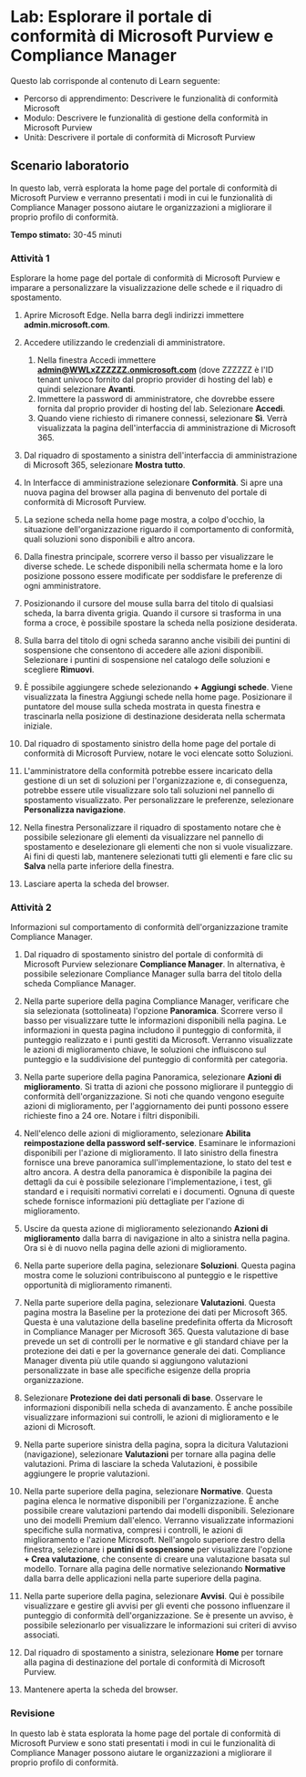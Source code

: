 <!---
---
Lab: Titolo: 'Esplorare il portale di conformità di Microsoft Purview e Compliance Manager' Percorso di apprendimento/Modulo/Unità: 'Percorso di apprendimento: Descrivere le funzionalità di conformità Microsoft; Modulo 2: Descrivere le funzionalità di gestione della conformità in Microsoft Purview; Unità 2: Descrivere il portale di conformità di Microsoft Purview'
---
--->

# Lab: Esplorare il portale di conformità di Microsoft Purview e Compliance Manager

Questo lab corrisponde al contenuto di Learn seguente:

- Percorso di apprendimento: Descrivere le funzionalità di conformità Microsoft
- Modulo: Descrivere le funzionalità di gestione della conformità in Microsoft Purview
- Unità: Descrivere il portale di conformità di Microsoft Purview

## Scenario laboratorio

In questo lab, verrà esplorata la home page del portale di conformità di Microsoft Purview e verranno presentati i modi in cui le funzionalità di Compliance Manager possono aiutare le organizzazioni a migliorare il proprio profilo di conformità.

**Tempo stimato:** 30-45 minuti

### Attività 1

Esplorare la home page del portale di conformità di Microsoft Purview e imparare a personalizzare la visualizzazione delle schede e il riquadro di spostamento.

1. Aprire Microsoft Edge. Nella barra degli indirizzi immettere **admin.microsoft.com**.
1. Accedere utilizzando le credenziali di amministratore.
    1. Nella finestra Accedi immettere **admin@WWLxZZZZZZ.onmicrosoft.com** (dove ZZZZZZ è l'ID tenant univoco fornito dal proprio provider di hosting del lab) e quindi selezionare **Avanti**.
    1. Immettere la password di amministratore, che dovrebbe essere fornita dal proprio provider di hosting del lab. Selezionare **Accedi**.
    1. Quando viene richiesto di rimanere connessi, selezionare **Sì**. Verrà visualizzata la pagina dell'interfaccia di amministrazione di Microsoft 365.

1. Dal riquadro di spostamento a sinistra dell'interfaccia di amministrazione di Microsoft 365, selezionare **Mostra tutto**.

1. In Interfacce di amministrazione selezionare **Conformità**.  Si apre una nuova pagina del browser alla pagina di benvenuto del portale di conformità di Microsoft Purview.  

1. La sezione scheda nella home page mostra, a colpo d'occhio, la situazione dell'organizzazione riguardo il comportamento di conformità, quali soluzioni sono disponibili e altro ancora.

1. Dalla finestra principale, scorrere verso il basso per visualizzare le diverse schede. Le schede disponibili nella schermata home e la loro posizione possono essere modificate per soddisfare le preferenze di ogni amministratore.  

1. Posizionando il cursore del mouse sulla barra del titolo di qualsiasi scheda, la barra diventa grigia.  Quando il cursore si trasforma in una forma a croce, è possibile spostare la scheda nella posizione desiderata.

1. Sulla barra del titolo di ogni scheda saranno anche visibili dei puntini di sospensione che consentono di accedere alle azioni disponibili.  Selezionare i puntini di sospensione nel catalogo delle soluzioni e scegliere **Rimuovi**.

1. È possibile aggiungere schede selezionando **+ Aggiungi schede**.  Viene visualizzata la finestra Aggiungi schede nella home page.  Posizionare il puntatore del mouse sulla scheda mostrata in questa finestra e trascinarla nella posizione di destinazione desiderata nella schermata iniziale.

1. Dal riquadro di spostamento sinistro della home page del portale di conformità di Microsoft Purview, notare le voci elencate sotto Soluzioni.  

1. L'amministratore della conformità potrebbe essere incaricato della gestione di un set di soluzioni per l'organizzazione e, di conseguenza, potrebbe essere utile visualizzare solo tali soluzioni nel pannello di spostamento visualizzato. Per personalizzare le preferenze, selezionare **Personalizza navigazione**.  

1. Nella finestra Personalizzare il riquadro di spostamento notare che è possibile selezionare gli elementi da visualizzare nel pannello di spostamento e deselezionare gli elementi che non si vuole visualizzare. Ai fini di questi lab, mantenere selezionati tutti gli elementi e fare clic su **Salva** nella parte inferiore della finestra.  

1. Lasciare aperta la scheda del browser.

### Attività 2

Informazioni sul comportamento di conformità dell'organizzazione tramite Compliance Manager.

1. Dal riquadro di spostamento sinistro del portale di conformità di Microsoft Purview selezionare **Compliance Manager**.  In alternativa, è possibile selezionare Compliance Manager sulla barra del titolo della scheda Compliance Manager.

1. Nella parte superiore della pagina Compliance Manager, verificare che sia selezionata (sottolineata) l'opzione **Panoramica**. Scorrere verso il basso per visualizzare tutte le informazioni disponibili nella pagina.  Le informazioni in questa pagina includono il punteggio di conformità, il punteggio realizzato e i punti gestiti da Microsoft.   Verranno visualizzate le azioni di miglioramento chiave, le soluzioni che influiscono sul punteggio e la suddivisione del punteggio di conformità per categoria.

1. Nella parte superiore della pagina Panoramica, selezionare **Azioni di miglioramento**.  Si tratta di azioni che possono migliorare il punteggio di conformità dell'organizzazione. Si noti che quando vengono eseguite azioni di miglioramento, per l'aggiornamento dei punti possono essere richieste fino a 24 ore.  Notare i filtri disponibili.

1. Nell'elenco delle azioni di miglioramento, selezionare **Abilita reimpostazione della password self-service**.  Esaminare le informazioni disponibili per l'azione di miglioramento.  Il lato sinistro della finestra fornisce una breve panoramica sull'implementazione, lo stato del test e altro ancora. A destra della panoramica è disponibile la pagina dei dettagli da cui è possibile selezionare l'implementazione, i test, gli standard e i requisiti normativi correlati e i documenti. Ognuna di queste schede fornisce informazioni più dettagliate per l'azione di miglioramento.

1. Uscire da questa azione di miglioramento selezionando **Azioni di miglioramento** dalla barra di navigazione in alto a sinistra nella pagina.  Ora si è di nuovo nella pagina delle azioni di miglioramento.

1. Nella parte superiore della pagina, selezionare **Soluzioni**. Questa pagina mostra come le soluzioni contribuiscono al punteggio e le rispettive opportunità di miglioramento rimanenti.

1. Nella parte superiore della pagina, selezionare **Valutazioni**. Questa pagina mostra la Baseline per la protezione dei dati per Microsoft 365.  Questa è una valutazione della baseline predefinita offerta da Microsoft in Compliance Manager per Microsoft 365.  Questa valutazione di base prevede un set di controlli per le normative e gli standard chiave per la protezione dei dati e per la governance generale dei dati. Compliance Manager diventa più utile quando si aggiungono valutazioni personalizzate in base alle specifiche esigenze della propria organizzazione.

1. Selezionare **Protezione dei dati personali di base**.  Osservare le informazioni disponibili nella scheda di avanzamento. È anche possibile visualizzare informazioni sui controlli, le azioni di miglioramento e le azioni di Microsoft.  

1. Nella parte superiore sinistra della pagina, sopra la dicitura Valutazioni (navigazione), selezionare **Valutazioni** per tornare alla pagina delle valutazioni.  Prima di lasciare la scheda Valutazioni, è possibile aggiungere le proprie valutazioni.

1. Nella parte superiore della pagina, selezionare **Normative**.  Questa pagina elenca le normative disponibili per l'organizzazione. È anche possibile creare valutazioni partendo dai modelli disponibili.  Selezionare uno dei modelli Premium dall'elenco.  Verranno visualizzate informazioni specifiche sulla normativa, compresi i controlli, le azioni di miglioramento e l'azione Microsoft.  Nell'angolo superiore destro della finestra, selezionare i **puntini di sospensione** per visualizzare l'opzione **+ Crea valutazione**, che consente di creare una valutazione basata sul modello.  Tornare alla pagina delle normative selezionando **Normative** dalla barra delle applicazioni nella parte superiore della pagina.

1. Nella parte superiore della pagina, selezionare **Avvisi**.   Qui è possibile visualizzare e gestire gli avvisi per gli eventi che possono influenzare il punteggio di conformità dell'organizzazione.  Se è presente un avviso, è possibile selezionarlo per visualizzare le informazioni sui criteri di avviso associati.

1. Dal riquadro di spostamento a sinistra, selezionare **Home** per tornare alla pagina di destinazione del portale di conformità di Microsoft Purview.

1. Mantenere aperta la scheda del browser.

### Revisione

In questo lab è stata esplorata la home page del portale di conformità di Microsoft Purview e sono stati presentati i modi in cui le funzionalità di Compliance Manager possono aiutare le organizzazioni a migliorare il proprio profilo di conformità.
